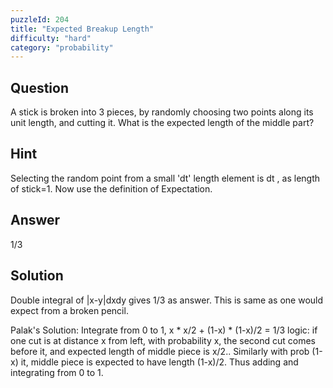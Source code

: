 ```yaml
---
puzzleId: 204
title: "Expected Breakup Length"
difficulty: "hard"
category: "probability"
---
```


## Question
A stick is broken into 3 pieces, by randomly choosing two points along its unit length, and cutting it. What is the expected length of the middle part?

## Hint
Selecting the random point from a small 'dt' length element is dt , as length of stick=1. Now use the definition of Expectation.

## Answer
1/3

## Solution
Double integral of |x-y|dxdy gives 1/3 as answer. This is same as one would expect from a broken pencil.

Palak's Solution:
Integrate from 0 to 1, x * x/2 + (1-x) * (1-x)/2 = 1/3
logic: if one cut is at distance x from left, with probability x, the second cut comes before it, and expected length of middle piece is x/2.. Similarly with prob (1-x) it, middle piece is expected to have length (1-x)/2. Thus adding and integrating from 0 to 1.
